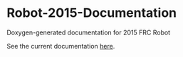 # Robot-2015-Documentation
Doxygen-generated documentation for 2015 FRC Robot

See the current documentation [here](https://rawgit.com/LdhssRobotics/Robot-2015-Documentation/master/html/index.html).
